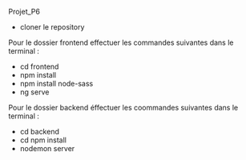 Projet_P6

- cloner le repository

Pour le dossier frontend effectuer les commandes suivantes dans le terminal : 

- cd frontend
- npm install
- npm install node-sass
- ng serve

Pour le dossier backend éffectuer les coommandes suivantes dans le terminal :

- cd backend
- cd npm install
- nodemon server
